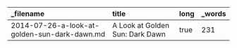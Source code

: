 | _filename                                    | title                           | long | _words |
| :------------------------------------------- | :------------------------------ | :--- | :----- |
| 2014-07-26-a-look-at-golden-sun-dark-dawn.md | A Look at Golden Sun: Dark Dawn | true | 231    |

